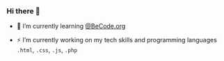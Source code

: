 ### Hi there 👋

<!--
**KimDelbarre/KimDelbarre** is a ✨ _special_ ✨ repository because its `README.md` (this file) appears on your GitHub profile.
-->

- 🌱 I’m currently learning [@BeCode.org](https://github.com/becodeorg)

- ⚡ I’m currently working on my tech skills and programming languages `.html`, `.css`, `.js`, `.php`


